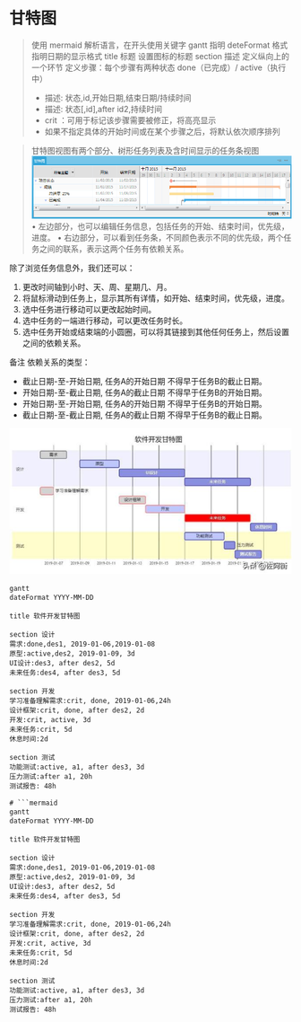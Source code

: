 # 甘特图

> 使用 mermaid 解析语言，在开头使用关键字 gantt 指明
> deteFormat 格式 指明日期的显示格式
> title 标题 设置图标的标题
> section 描述 定义纵向上的一个环节
> 定义步骤：每个步骤有两种状态 done（已完成）/ active（执行中）
>
> - 描述: 状态,id,开始日期,结束日期/持续时间
> - 描述: 状态[,id],after id2,持续时间
> - crit ：可用于标记该步骤需要被修正，将高亮显示
> - 如果不指定具体的开始时间或在某个步骤之后，将默认依次顺序排列

> 甘特图视图有两个部分、树形任务列表及含时间显示的任务条视图
> ![](/__assets__/img/2022-02-11-17-47-59.png)
> • 左边部分，也可以编辑任务信息，包括任务的开始、结束时间，优先级，进度。
> • 右边部分，可以看到任务条，不同颜色表示不同的优先级，两个任务之间的联系，表示这两个任务有依赖关系。

除了浏览任务信息外，我们还可以：

1. 更改时间轴到小时、天、周、星期几、月。
2. 将鼠标滑动到任务上，显示其所有详情，如开始、结束时间，优先级，进度。
3. 选中任务进行移动可以更改起始时间。
4. 选中任务的一端进行移动，可以更改任务时长。
5. 选中任务开始或结束端的小圆圈，可以将其链接到其他任何任务上，然后设置之间的依赖关系。

备注
依赖关系的类型：

- 截止日期-至-开始日期, 任务A的开始日期 不得早于任务B的截止日期。
- 开始日期-至-截止日期, 任务A的截止日期 不得早于任务B的开始日期。
- 开始日期-至-开始日期, 任务A的开始日期 不得早于任务B的开始日期。
- 截止日期-至-截止日期, 任务A的截止日期 不得早于任务B的截止日期。

![](./__assets__/甘特图-2022-03-15-22-04-06.png)

```shell
gantt
dateFormat YYYY-MM-DD

title 软件开发甘特图

section 设计
需求:done,des1, 2019-01-06,2019-01-08
原型:active,des2, 2019-01-09, 3d
UI设计:des3, after des2, 5d
未来任务:des4, after des3, 5d

section 开发
学习准备理解需求:crit, done, 2019-01-06,24h
设计框架:crit, done, after des2, 2d
开发:crit, active, 3d
未来任务:crit, 5d
休息时间:2d

section 测试
功能测试:active, a1, after des3, 3d
压力测试:after a1, 20h
测试报告: 48h
```

````shell
# ```mermaid
gantt
dateFormat YYYY-MM-DD

title 软件开发甘特图

section 设计
需求:done,des1, 2019-01-06,2019-01-08
原型:active,des2, 2019-01-09, 3d
UI设计:des3, after des2, 5d
未来任务:des4, after des3, 5d

section 开发
学习准备理解需求:crit, done, 2019-01-06,24h
设计框架:crit, done, after des2, 2d
开发:crit, active, 3d
未来任务:crit, 5d
休息时间:2d

section 测试
功能测试:active, a1, after des3, 3d
压力测试:after a1, 20h
测试报告: 48h
````

